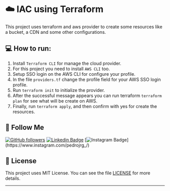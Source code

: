 # ☁️ IAC using Terraform
This project uses terraform and aws provider to create some resources like a bucket, a CDN and some other configurations.

## 💻 How to run:
1. Install `Terraform CLI` for manage the cloud provider.
2. For this project you need to install `AWS CLI` too.
3. Setup SSO login on the AWS CLI for configure your profile.
4. In the file `providers.tf` change the profile field for your AWS SSO login profile.
5. Run `terraform init` to initialize the provider.
6. After the successful message appears you can run terraform `terraform plan` for see what will be create on AWS.
7. Finally, run `terraform apply`, and then confirm with yes for create the resources.

## :rocket: Follow Me

[![GitHub followers](https://img.shields.io/github/followers/pedrojorge148?style=social&label=Follow&maxAge=2592000)](https://github.com/pedrojorge148 "Follow Me") [![Linkedin Badge](https://img.shields.io/badge/-Linkedin-blue?style=flat-square&logo=Linkedin&logoColor=white&link=https://www.linkedin.com/in/pedrojorge258/)](https://www.linkedin.com/in/pedrojorge258/)  [![Instagram Badge](https://img.shields.io/badge/-Instagram-purple?style=flat-square&logo=Instagram&logoColor=white&link=https://www.instagram.com/pedrojrg_)](https://www.instagram.com/pedrojrg_/)

## 📝 License

This project uses MIT License. You can see the file [LICENSE](LICENSE) for more details.

  ---